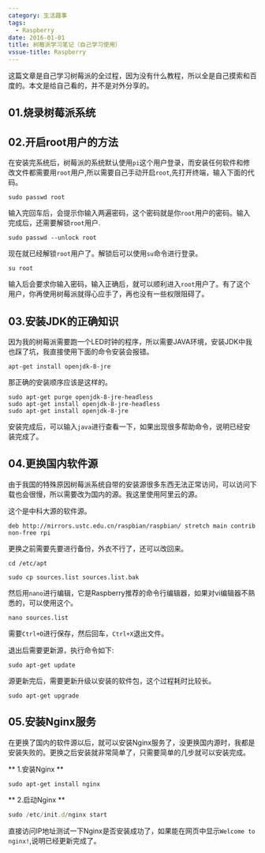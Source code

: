 ```yaml
---
category: 生活趣事
tags:
  - Raspberry
date: 2016-01-01
title: 树莓派学习笔记（自己学习使用）
vssue-title: Raspberry
---
```


这篇文章是自己学习树莓派的全过程，因为没有什么教程，所以全是自己摸索和百度的。本文是给自己看的，并不是对外分享的。

<!-- more -->

## 01.烧录树莓派系统



## 02.开启root用户的方法

在安装完系统后，树莓派的系统默认使用`pi`这个用户登录，而安装任何软件和修改文件都需要用`root`用户,所以需要自己手动开启`root`,先打开终端，输入下面的代码。

```shell
sudo passwd root
```
输入完回车后，会提示你输入两遍密码，这个密码就是你`root`用户的密码。输入完成后，还需要解锁`root`用户.
```shell
sudo passwd --unlock root
```
现在就已经解锁`root`用户了。解锁后可以使用`su`命令进行登录。

```shell
su root
```
输入后会要求你输入密码，输入正确后，就可以顺利进入`root`用户了。有了这个用户，你再使用树莓派就得心应手了，再也没有一些权限阻碍了。

## 03.安装JDK的正确知识

因为我的树莓派需要跑一个LED时钟的程序，所以需要JAVA环境，安装JDK中我也踩了坑，我直接使用下面的命令安装会报错。

```shell
apt-get install openjdk-8-jre
```
那正确的安装顺序应该是这样的。

```shell
sudo apt-get purge openjdk-8-jre-headless
sudo apt-get install openjdk-8-jre-headless
sudo apt-get install openjdk-8-jre
```
安装完成后，可以输入`java`进行查看一下，如果出现很多帮助命令，说明已经安装完成了。


## 04.更换国内软件源

由于我国的特殊原因树莓派系统自带的安装源很多东西无法正常访问，可以访问下载也会很慢，所以需要改为国内的源。我这里使用阿里云的源。

这个是中科大源的软件源。
```shell
deb http://mirrors.ustc.edu.cn/raspbian/raspbian/ stretch main contrib non-free rpi
```
更换之前需要先要进行备份，外衣不行了，还可以改回来。

```
cd /etc/apt

sudo cp sources.list sources.list.bak
```
然后用`nano`进行编辑，它是Raspberry推荐的命令行编辑器，如果对vi编辑器不熟悉的，可以使用这个。
```
nano sources.list
```
需要`Ctrl+O`进行保存，然后回车，`Ctrl+X`退出文件。

退出后需要更新源，执行命令如下:
```shell
sudo apt-get update
```

源更新完后，需要更新升级以安装的软件包，这个过程耗时比较长。
```
sudo apt-get upgrade
```

## 05.安装Nginx服务

在更换了国内的软件源以后，就可以安装Nginx服务了，没更换国内源时，我都是安装失败的。更换之后安装就非常简单了，只需要简单的几步就可以安装完成。

** 1.安装Nginx ** 

```
sudo apt-get install nginx
```

** 2.启动Nginx **

```js
sudo /etc/init.d/nginx start
```
直接访问IP地址测试一下Nginx是否安装成功了，如果能在网页中显示`Welcome to nginx!`,说明已经更新完成了。




